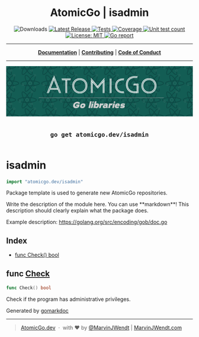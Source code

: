 <h1 align="center">AtomicGo | isadmin</h1>

<p align="center">
<img src="https://img.shields.io/endpoint?url=https%3A%2F%2Fatomicgo.dev%2Fapi%2Fshields%2Fisadmin&style=flat-square" alt="Downloads">

<a href="https://github.com/atomicgo/isadmin/releases">
<img src="https://img.shields.io/github/v/release/atomicgo/isadmin?style=flat-square" alt="Latest Release">
</a>

<a href="https://codecov.io/gh/atomicgo/isadmin" target="_blank">
<img src="https://img.shields.io/github/actions/workflow/status/atomicgo/isadmin/go.yml?style=flat-square" alt="Tests">
</a>

<a href="https://codecov.io/gh/atomicgo/isadmin" target="_blank">
<img src="https://img.shields.io/codecov/c/gh/atomicgo/isadmin?color=magenta&logo=codecov&style=flat-square" alt="Coverage">
</a>

<a href="https://codecov.io/gh/atomicgo/isadmin">
<!-- unittestcount:start --><img src="https://img.shields.io/badge/Unit_Tests-0-magenta?style=flat-square" alt="Unit test count"><!-- unittestcount:end -->
</a>

<a href="https://opensource.org/licenses/MIT" target="_blank">
<img src="https://img.shields.io/badge/License-MIT-yellow.svg?style=flat-square" alt="License: MIT">
</a>
  
<a href="https://goreportcard.com/report/github.com/atomicgo/isadmin" target="_blank">
<img src="https://goreportcard.com/badge/github.com/atomicgo/isadmin?style=flat-square" alt="Go report">
</a>   

</p>

---

<p align="center">
<strong><a href="https://pkg.go.dev/atomicgo.dev/isadmin#section-documentation" target="_blank">Documentation</a></strong>
|
<strong><a href="https://github.com/atomicgo/atomicgo/blob/main/CONTRIBUTING.md" target="_blank">Contributing</a></strong>
|
<strong><a href="https://github.com/atomicgo/atomicgo/blob/main/CODE_OF_CONDUCT.md" target="_blank">Code of Conduct</a></strong>
</p>

---

<p align="center">
  <img src="https://raw.githubusercontent.com/atomicgo/atomicgo/main/assets/header.png" alt="AtomicGo">
</p>

<p align="center">
<table>
<tbody>
</tbody>
</table>
</p>
<h3  align="center"><pre>go get atomicgo.dev/isadmin</pre></h3>
<p align="center">
<table>
<tbody>
</tbody>
</table>
</p>

<!-- gomarkdoc:embed:start -->

<!-- Code generated by gomarkdoc. DO NOT EDIT -->

# isadmin

```go
import "atomicgo.dev/isadmin"
```

Package template is used to generate new AtomicGo repositories.

Write the description of the module here. You can use \*\*markdown\*\*\! This description should clearly explain what the package does.

Example description: https://golang.org/src/encoding/gob/doc.go

## Index

- [func Check() bool](<#func-check>)


## func [Check](<https://github.com/atomicgo/isadmin/blob/main/isadmin.go#L9>)

```go
func Check() bool
```

Check if the program has administrative privileges.



Generated by [gomarkdoc](<https://github.com/princjef/gomarkdoc>)


<!-- gomarkdoc:embed:end -->

---

> [AtomicGo.dev](https://atomicgo.dev) &nbsp;&middot;&nbsp;
> with ❤️ by [@MarvinJWendt](https://github.com/MarvinJWendt) |
> [MarvinJWendt.com](https://marvinjwendt.com)
